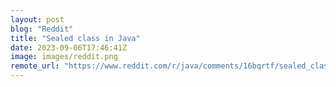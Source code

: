 ```yaml
---
layout: post
blog: "Reddit"
title: "Sealed class in Java"
date: 2023-09-06T17:46:41Z
image: images/reddit.png
remote_url: "https://www.reddit.com/r/java/comments/16bqrtf/sealed_class_in_java/"
---
```

